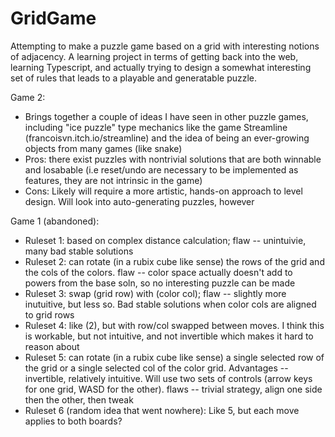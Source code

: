 # GridGame

Attempting to make a puzzle game based on a grid with interesting notions of adjacency. A learning project in terms of getting back into the web, learning Typescript, and actually trying to design a somewhat interesting set of rules that leads to a playable and generatable puzzle.

Game 2:
- Brings together a couple of ideas I have seen in other puzzle games, including "ice puzzle" type mechanics like the game Streamline (francoisvn.itch.io/streamline) and the idea of being an ever-growing objects from many games (like snake)
- Pros: there exist puzzles with nontrivial solutions that are both winnable and losabable (i.e reset/undo are necessary to be implemented as features, they are not intrinsic in the game)
- Cons: Likely will require a more artistic, hands-on approach to level design. Will look into auto-generating puzzles, however

Game 1 (abandoned):
- Ruleset 1: based on complex distance calculation; flaw -- unintuivie, many bad stable solutions
- Ruleset 2: can rotate (in a rubix cube like sense) the rows of the grid and the cols of the colors. flaw -- color space actually doesn't add to powers from the base soln, so no interesting puzzle can be made
- Ruleset 3: swap (grid row) with (color col); flaw -- slightly more inutuitive, but less so. Bad stable solutions when color cols are aligned to grid rows
- Ruleset 4: like (2), but with row/col swapped between moves. I think this is workable, but not intuitive, and not invertible which makes it hard to reason about
- Ruleset 5: can rotate (in a rubix cube like sense) a single selected row of the grid or a single selected col of the color grid. Advantages -- invertible, relatively intuitive. Will use two sets of controls (arrow keys for one grid, WASD for the other). flaws -- trivial strategy, align one side then the other, then tweak
- Ruleset 6 (random idea that went nowhere): Like 5, but each move applies to both boards?
